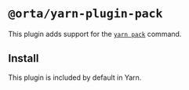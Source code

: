 # `@orta/yarn-plugin-pack`

This plugin adds support for the [`yarn pack`](https://yarnpkg.com/cli/pack) command.

## Install

This plugin is included by default in Yarn.

